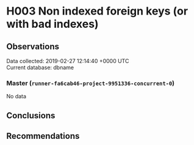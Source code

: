 # H003 Non indexed foreign keys (or with bad indexes) #

## Observations ##
Data collected: 2019-02-27 12:14:40 +0000 UTC  
Current database: dbname  

### Master (`runner-fa6cab46-project-9951336-concurrent-0`) ###

No data


## Conclusions ##


## Recommendations ##

